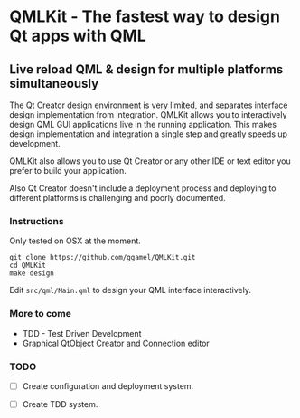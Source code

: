 # QMLKit - The fastest way to design Qt apps with QML

## Live reload QML & design for multiple platforms simultaneously

The Qt Creator design environment is very limited, and separates interface
design implementation from integration.  QMLKit allows you to interactively
design QML GUI applications live in the running application.  This makes design
implementation and integration a single step and greatly speeds up development.

QMLKit also allows you to use Qt Creator or any other IDE or text editor you
prefer to build your application. 

Also Qt Creator doesn't include a deployment process and deploying to different
platforms is challenging and poorly documented.

### Instructions

Only tested on OSX at the moment.

    git clone https://github.com/ggamel/QMLKit.git
    cd QMLKit
    make design

Edit `src/qml/Main.qml` to design your QML interface interactively.

### More to come

- TDD - Test Driven Development
- Graphical QtObject Creator and Connection editor

### TODO

- [ ] Create configuration and deployment system.
- [ ] Create TDD system.

